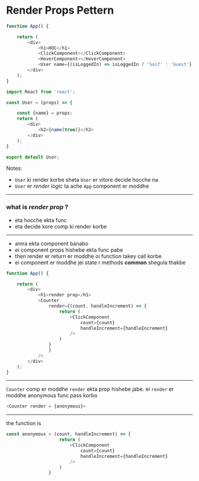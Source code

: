 # Render Props Pettern

```js
function App() {

    return (
        <div>
            <h1>HOC</h1>
            <ClickComponent></ClickComponent>
            <HoverComponent></HoverComponent>
            <User name={(isLoggedIn) => isLoggedIn ? 'Saif' : 'Guest'} />
        </div>
    );
}
```

```js
import React from 'react';

const User = (props) => {

    const {name} = props;
    return (
        <div>
            <h2>{name(true)}</h2>
        </div>
    );
}

export default User;
```
Notes:
- `User` ki render korbe sheta `User` er vitore decide hocche na
- `User` er *render logic* ta ache `App` component er moddhe

---
### what is *render prop* ?
- eta hocche ekta func 
- eta decide kore comp ki render korbe

---
- amra ekta component banabo
- ei component props hishebe ekta func pabe
- then render er return er moddhe oi function takey call korbe 
- ei component er moddhe jei state r methods **common** shegula thakbe

```js
function App() {

    return (
        <div>
            <h1>render prop</h1>
            <Counter
                render={(count, handleIncrement) => {
                    return (
                        <ClickComponent
                            count={count}
                            handleIncrement={handleIncrement}
                        />
                    )
                }
                }
            />
        </div>
    );
}
```
---
`Counter` comp er moddhe `render` ekta prop hishebe jabe.
ei `render` er moddhe anonymous func pass korbo  
```js
<Counter render = {anonymous}>
```
---
the function is
```js
const anonymous = (count, handleIncrement) => {
                    return (
                        <ClickComponent
                            count={count}
                            handleIncrement={handleIncrement}
                        />
                    )
                }
```